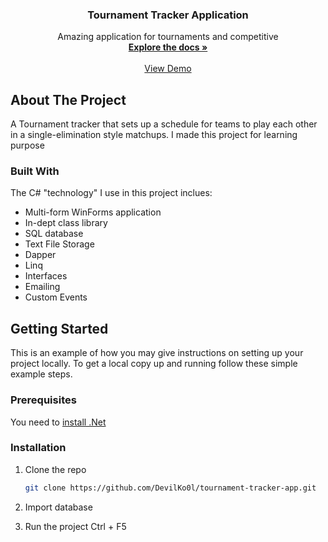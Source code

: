 <div align="center"> 

  <h3 align="center">Tournament Tracker Application</h3>

  <p align="center">
    Amazing application for tournaments and competitive
    <br />
    <a href="#"><strong>Explore the docs »</strong></a>
    <br />
    <br />
    <a href="#">View Demo</a>   
    
  </p>
</div>

<!-- ABOUT THE PROJECT -->
## About The Project
A Tournament tracker that sets up a schedule for teams to play each other in a single-elimination style matchups. I made this project for learning purpose

### Built With
The C# "technology" I use in this project inclues:
* Multi-form WinForms application
* In-dept class library
* SQL database
* Text File Storage
* Dapper
* Linq
* Interfaces
* Emailing
* Custom Events 

<!-- GETTING STARTED -->
## Getting Started
This is an example of how you may give instructions on setting up your project locally. To get a local copy up and running follow these simple example steps.

### Prerequisites
You need to [install .Net](https://docs.microsoft.com/en-us/dotnet/core/install/windows?tabs=net60)


### Installation

1. Clone the repo
   ```sh
   git clone https://github.com/DevilKo0l/tournament-tracker-app.git
   ```
2. Import database
   
3. Run the project Ctrl + F5
